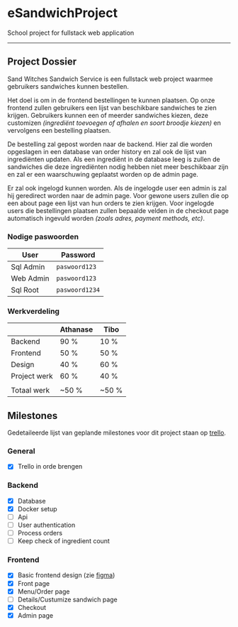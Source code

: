 # eSandwichProject

School project for fullstack web application

---

## Project Dossier

Sand Witches Sandwich Service is een fullstack web project waarmee gebruikers sandwiches kunnen bestellen.

Het doel is om in de frontend bestellingen te kunnen plaatsen. Op onze frontend zullen gebruikers een lijst van beschikbare sandwiches te zien krijgen. Gebruikers kunnen een of meerder sandwiches kiezen, deze customizen *(ingrediënt toevoegen of afhalen en soort broodje kiezen)* en vervolgens een bestelling plaatsen.

De bestelling zal gepost worden naar de backend. Hier zal die worden opgeslagen in een database van order history en zal ook de lijst van ingrediënten updaten. Als een ingrediënt in de database leeg is zullen de sandwiches die deze ingrediënten nodig hebben niet meer beschikbaar zijn en zal er een waarschuwing geplaatst worden op de admin page.

Er zal ook ingelogd kunnen worden. Als de ingelogde user een admin is zal hij geredirect worden naar de admin page. Voor gewone users zullen die op een about page een lijst van hun orders te zien krijgen. Voor ingelogde users die bestellingen plaatsen zullen bepaalde velden in de checkout page automatisch ingevuld worden *(zoals adres, payment methods, etc)*.

### Nodige paswoorden

| User      | Password          |
|-----------|-------------------|
| Sql Admin | ```paswoord123``` |
| Web Admin | ```paswoord123``` |
| Sql Root  | ```paswoord1234```|


### Werkverdeling

|              | Athanase     | Tibo       |
|--------------|--------------|------------|
| Backend      | 90 %         | 10 %       |
| Frontend     | 50 %         | 50 %       |
| Design       | 40 %         | 60 %       |
| Project werk | 60 %         | 40 %       |
|              |              |            |
| Totaal werk  | ~50 %        | ~50 %      |


## Milestones

Gedetaileerde lijst van geplande milestones voor dit project staan op [trello](https://trello.com/b/AwKfylrI/esandwich).

### General
- [x] Trello in orde brengen

### Backend
- [x] Database
- [x] Docker setup
- [ ] Api
- [ ] User authentication
- [ ] Process orders
- [ ] Keep check of ingredient count

### Frontend
- [x] Basic frontend design (zie [figma](https://www.figma.com/file/d2dDQDZkVPz6MLHEAYZQXa/Untitled?node-id=0%3A1))
- [x] Front page
- [x] Menu/Order page
- [ ] Details/Custumize sandwich page
- [x] Checkout
- [x] Admin page
